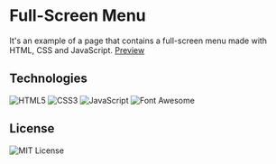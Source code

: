 # Full-Screen Menu 
It's an example of a page that contains a full-screen menu made with HTML, CSS and JavaScript.
[Preview](https://ee-v.github.io/full-screen-menu/)
## Technologies
![HTML5](https://img.shields.io/badge/HTML5-E34F26?style=for-the-badge&logo=html5&logoColor=white) ![CSS3](https://img.shields.io/badge/CSS3-1572B6?style=for-the-badge&logo=css3&logoColor=white) ![JavaScript](https://img.shields.io/badge/JavaScript-323330?style=for-the-badge&logo=javascript&logoColor=F7DF1E) ![Font Awesome](https://img.shields.io/badge/Font%20Awesome-v5.15.4-blue?style=for-the-badge)
## License
![MIT License](https://img.shields.io/github/license/ee-v/full-screen-menu?color=GREEN&style=for-the-badge)
